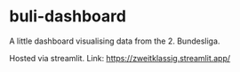 # buli-dashboard

A little dashboard visualising data from the 2. Bundesliga. 

Hosted via streamlit. Link: https://zweitklassig.streamlit.app/

